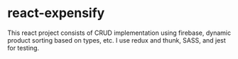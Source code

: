 # react-expensify

This react project consists of CRUD implementation using firebase, dynamic product sorting based on types, etc. I use redux and thunk, SASS, and jest for testing.
